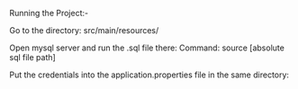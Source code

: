 Running the Project:-

Go to the directory:
    src/main/resources/

Open mysql server and run the .sql file there:
    Command: source [absolute sql file path]

Put the credentials into the application.properties file in the same directory:

